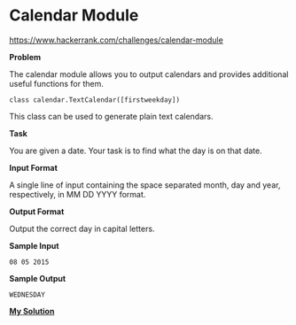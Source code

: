 # Calendar Module

https://www.hackerrank.com/challenges/calendar-module

**Problem**

The calendar module allows you to output calendars and provides additional useful functions for them.  

```class calendar.TextCalendar([firstweekday])```

This class can be used to generate plain text calendars.  

**Task** 

You are given a date. Your task is to find what the day is on that date.

**Input Format**

A single line of input containing the space separated month, day and year, respectively, in MM DD YYYY format.

**Output Format**

Output the correct day in capital letters.

**Sample Input**

```
08 05 2015
```

**Sample Output**

```
WEDNESDAY
```

[**My Solution**](answer.py)
